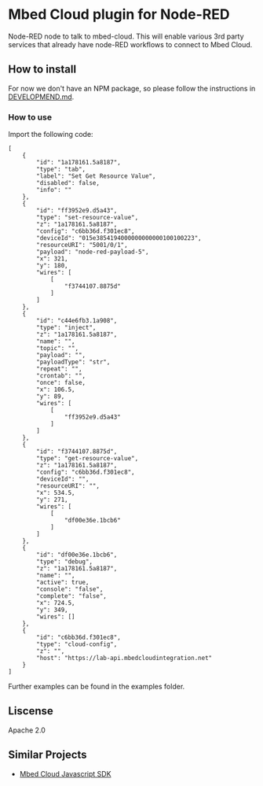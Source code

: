 # Mbed Cloud plugin for Node-RED

Node-RED node to talk to mbed-cloud. This will enable various 3rd party services that already have node-RED workflows to connect to Mbed Cloud.
 
## How to install
For now we don't have an NPM package, so please follow the instructions in [DEVELOPMEND.md](DEVELOPMENT.md).

### How to use
Import the following code:
```
[
    {
        "id": "1a178161.5a8187",
        "type": "tab",
        "label": "Set Get Resource Value",
        "disabled": false,
        "info": ""
    },
    {
        "id": "ff3952e9.d5a43",
        "type": "set-resource-value",
        "z": "1a178161.5a8187",
        "config": "c6bb36d.f301ec8",
        "deviceId": "015e3854194000000000000100100223",
        "resourceURI": "5001/0/1",
        "payload": "node-red-payload-5",
        "x": 321,
        "y": 180,
        "wires": [
            [
                "f3744107.8875d"
            ]
        ]
    },
    {
        "id": "c44e6fb3.1a908",
        "type": "inject",
        "z": "1a178161.5a8187",
        "name": "",
        "topic": "",
        "payload": "",
        "payloadType": "str",
        "repeat": "",
        "crontab": "",
        "once": false,
        "x": 106.5,
        "y": 89,
        "wires": [
            [
                "ff3952e9.d5a43"
            ]
        ]
    },
    {
        "id": "f3744107.8875d",
        "type": "get-resource-value",
        "z": "1a178161.5a8187",
        "config": "c6bb36d.f301ec8",
        "deviceId": "",
        "resourceURI": "",
        "x": 534.5,
        "y": 271,
        "wires": [
            [
                "df00e36e.1bcb6"
            ]
        ]
    },
    {
        "id": "df00e36e.1bcb6",
        "type": "debug",
        "z": "1a178161.5a8187",
        "name": "",
        "active": true,
        "console": "false",
        "complete": "false",
        "x": 724.5,
        "y": 349,
        "wires": []
    },
    {
        "id": "c6bb36d.f301ec8",
        "type": "cloud-config",
        "z": "",
        "host": "https://lab-api.mbedcloudintegration.net"
    }
]
```

Further examples can be found in the examples folder.

## Liscense
Apache 2.0

## Similar Projects
- [Mbed Cloud Javascript SDK](https://github.com/ARMmbed/mbed-cloud-sdk-javascript)
